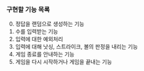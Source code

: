 ### 구현할 기능 목록

0. 정답을 랜덤으로 생성하는 기능
1. 수를 입력받는 기능
2. 입력에 대한 예외처리
3. 입력에 대해 낫싱, 스트라이크, 볼의 판정을 내리는 기능
4. 게임 종료를 안내하는 기능
5. 게임을 다시 시작하거나 게임을 끝내는 기능
